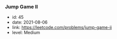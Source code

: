 ### Jump Game II

* id: 45
* date: 2021-08-06
* link: https://leetcode.com/problems/jump-game-ii
* level: Medium
